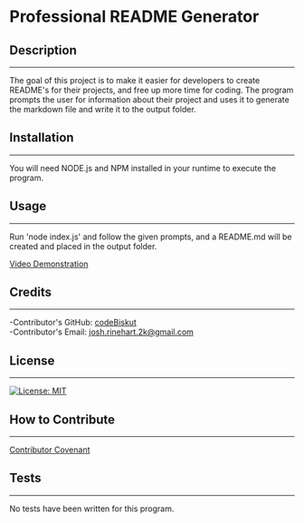   # Professional README Generator

  ## Description
  ---

  The goal of this project is to make it easier for developers to create README's for their projects, and free up more time for coding. The program prompts the user for information about their project and uses it to generate the markdown file and write it to the output folder.   

  ## Installation
  ---

  You will need NODE.js and NPM installed in your runtime to execute the program.   

  ## Usage
  ---

  Run 'node index.js' and follow the given prompts, and a README.md will be created and placed in the output folder.   

  [Video Demonstration](https://drive.google.com/file/d/1UL5qmHoIxG8E8PexVvPi0O9wA9PbJknZ/view)

  ## Credits
  ---

  -Contributor's GitHub: [codeBiskut](github.com/codeBiskut)   
  -Contributor's Email: <josh.rinehart.2k@gmail.com>   

  ## License
  ---

  
  [![License: MIT](https://img.shields.io/badge/License-MIT-yellow.svg)](https://opensource.org/licenses/MIT)   

  ## How to Contribute
  ---

     

  [Contributor Covenant](https://www.contributor-covenant.org/)   

  ## Tests
  ---

  No tests have been written for this program.   

  